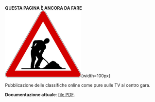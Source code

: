**QUESTA PAGINA È ANCORA DA FARE**  
![Lavori in corso](../../img/lavori_in_corso.png){width=100px}

Pubblicazione delle classifiche online come pure sulle TV al centro gara.

**Documentazione attuale**: [file PDF](../inc/Classifiche%20Online-Televisioni%20_%20impostazioniV8.pdf).

